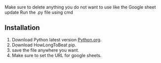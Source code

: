  Make sure to delete anything you do not want to use like the Google sheet update
 Run the .py file using cmd



 ## Installation ##
1. Download Python latest version [Python.org](https://www.python.org/).
2. Download HowLongToBeat pip.
3. save the file anywhere you want.
4. Make sure to set the URL for google sheets.

 
 
